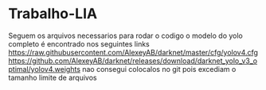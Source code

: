# Trabalho-LIA

Seguem os arquivos necessarios para rodar o codigo o modelo do yolo completo é encontrado nos seguintes links
https://raw.githubusercontent.com/AlexeyAB/darknet/master/cfg/yolov4.cfg
https://github.com/AlexeyAB/darknet/releases/download/darknet_yolo_v3_optimal/yolov4.weights
nao consegui colocalos no git pois excediam o tamanho limite de arquivos 
